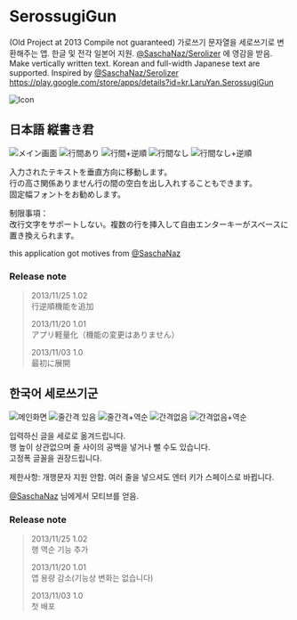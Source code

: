 # SerossugiGun
(Old Project at 2013 Compile not guaranteed) 가로쓰기 문자열을 세로쓰기로 변환해주는 앱. 한글 및 전각 일본어 지원. [@SaschaNaz/Serolizer](https://saschanaz.github.io/Serolizer/) 에 영감을 받음. Make vertically written text. Korean and full-width Japanese text are supported. Inspired by [@SaschaNaz/Serolizer](https://saschanaz.github.io/Serolizer/)  
https://play.google.com/store/apps/details?id=kr.LaruYan.SerossugiGun

![Icon](https://raw.githubusercontent.com/LaruYan/SerossugiGun/master/doc/ic_launcher-web.png "Icon")

## 日本語 縦書き君
![メイン画面](https://raw.githubusercontent.com/LaruYan/SerossugiGun/master/doc/jp/main_screen.png "メイン画面")
![行間あり](https://raw.githubusercontent.com/LaruYan/SerossugiGun/master/doc/jp/hasLine_normalOrder.png "行間あり")
![行間+逆順](https://raw.githubusercontent.com/LaruYan/SerossugiGun/master/doc/jp/hasLine_reverseOrder.png "行間+逆順")
![行間なし](https://raw.githubusercontent.com/LaruYan/SerossugiGun/master/doc/jp/noLine_normalOrder.png "行間なし")
![行間なし+逆順](https://raw.githubusercontent.com/LaruYan/SerossugiGun/master/doc/jp/noLine_reverseOrder.png "行間なし+逆順")

入力されたテキストを垂直方向に移動します。  
行の高さ関係ありません行の間の空白を出し入れすることもできます。  
固定幅フォントをお勧めします。

制限事項：  
改行文字をサポートしない。複数の行を挿入して自由エンターキーがスペースに置き換えられます。  

this application got motives from [@SaschaNaz](https://saschanaz.github.io/Serolizer/)

### Release note
> 2013/11/25 1.02  
> 行逆順機能を追加  
> 
> 2013/11/20 1.01  
> アプリ軽量化（機能の変更はありません）  
> 
> 2013/11/03 1.0  
> 最初に展開  


## 한국어 세로쓰기군
![메인화면](https://raw.githubusercontent.com/LaruYan/SerossugiGun/master/doc/ko/main_screen.png "메인화면")
![줄간격 있음](https://raw.githubusercontent.com/LaruYan/SerossugiGun/master/doc/ko/hasLine_normalOrder.png "줄간격 있음")
![줄간격+역순](https://raw.githubusercontent.com/LaruYan/SerossugiGun/master/doc/ko/hasLine_reverseOrder.png "줄간격+역순")
![간격없음](https://raw.githubusercontent.com/LaruYan/SerossugiGun/master/doc/ko/noLine_normalOrder.png "간격없음")
![간격없음+역순](https://raw.githubusercontent.com/LaruYan/SerossugiGun/master/doc/ko/noLine_reverseOrder.png "간격없음+역순")

입력하신 글을 세로로 옮겨드립니다.  
행 높이 상관없으며 줄 사이의 공백을 넣거나 뺄 수도 있습니다.  
고정폭 글꼴을 권장드립니다.  

제한사항:
개행문자 지원 안함. 여러 줄을 넣으셔도 엔터 키가 스페이스로 바뀝니다.

[@SaschaNaz](https://saschanaz.github.io/Serolizer/) 님에게서 모티브를 얻음.

### Release note
> 2013/11/25 1.02  
> 행 역순 기능 추가  
> 
> 2013/11/20 1.01  
> 앱 용량 감소(기능상 변화는 없습니다)  
> 
> 2013/11/03 1.0  
> 첫 배포  
